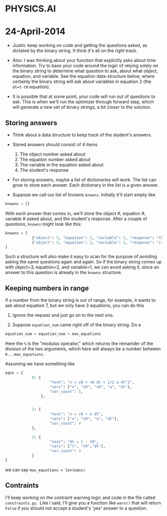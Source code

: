 # PHYSICS.AI

# 24-April-2014

* Justin: keep working on code and getting the questions asked, as dictated by the binary string. It think it's all on the right track.

* Also: I was thinking about your function that explicitly asks about time information.  Try to base your code around the logic of relying solely on the binary string to determine what question to ask, about what object, equation, and variable.  See the equation data-structure below, where certainly the binary string will ask about variables in equation 2 (the `dt=t-t0` equation).

* It is possible that at some point, your code will run out of questions to ask.  This is when we'll run the optimizer through forward step, which will generate a new set of binary strings, a bit closer to the solution.


## Storing answers

* Think about a data structure to keep track of the student's answers.

* Stored answers should consist of 4 items
    1. The object number asked about
    1. The equation number asked about
    1. The variable in the equation asked about
    1. The student's response

* For storing answers, maybe a list of dictionaries will work.  The list can grow to store each answer. Each dictionary in the list is a given answer.  

* Suppose we call our list of knowns `knowns`. Initially it'll start empty like

```python
knowns = []
```

With each answer that comes in, we'll store the object #, equation #, variable # asked about, and the student's response. After a couple of questions, `knowns` might look like this:


```python
knowns = [
            {"object": 3, "equation": 2, "variable": 1, "response": "the speed of the stone after it accelerated"},
            {"object": 5, "equation": 1, "variable": 2, "response": "it says the the truck is initally at x=0"}
]
```

Such a structure will also make it easy to scan for the purpose of avoiding asking the same questions again and again.  So if the binary string comes up with object=3, equation=2, and variable=1, we can avoid asking it, since an answer to this question is already in the `knowns` structure.

## Keeping numbers in range

If a number from the binary string is out of range, for example, it wants to ask about equation 7, but we only have 3 equations, you can do this

1. Ignore the request and just go on to the next one.

2. Suppose `equation_num` came right off of the binary string. Do a 

```python
equation_num = equation_num % max_equations
```

Here the `%` is the "modulus operator," which returns the remainder of the division of the two arguments, which here will always be a number between `0...max_equations`.

Assuming we have something like

```python
eqns = {
            0: {
                    "text": "x = x0 + v0 dt + 1/2 a dt^2", 
                    "vars": ["x", "x0", "v0", "a", "dt"],
                    "var_count": 5,
                },


            1: {
                    "text": "v = v0 + a dt",
                    "vars": ["v", "v0", "a", "dt"],
                    "var_count": 4
            },

            2: {
                    "text": "dt = t - t0",
                    "vars": ["t", "t0","dt"],
                    "var_count": 3
            }
}
```

we can say `max_equations = len(eqns)`

## Contraints

I'll keep working on the contraint warning logic and code in the file called `constraints.py.` Like I said, I'll give you a function like `warn()` that will return `False` if you should not accept a student's 'yes' answer to a question.